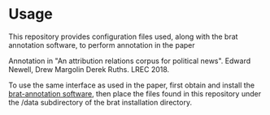 # Usage
This repository provides configuration files used, along with the brat
annotation software, to perform annotation in the paper

   Annotation in "An attribution relations corpus for political news".
   Edward Newell, Drew Margolin Derek Ruths. LREC 2018.

To use the same interface as used in the paper, first obtain and install the
[brat-annotation software](http://brat.nlplab.org/), then place the files
found in this repository under the /data subdirectory of the brat installation
directory.
